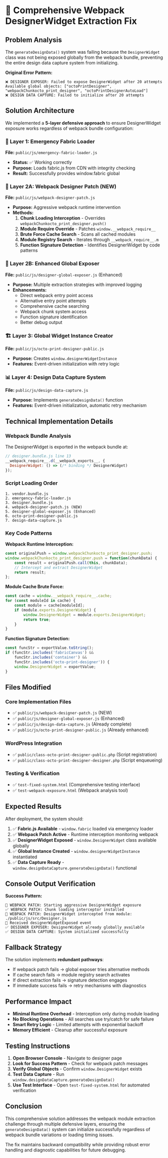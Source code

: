 # 🚀 Comprehensive Webpack DesignerWidget Extraction Fix

## Problem Analysis

The `generateDesignData()` system was failing because the `DesignerWidget` class was not being exposed globally from the webpack bundle, preventing the entire design data capture system from initializing.

**Original Error Pattern:**
```
❌ DESIGNER EXPOSER: Failed to expose DesignerWidget after 20 attempts
Available global objects: ["octoPrintDesigner", "webpackChunkocto_print_designer", "octoPrintDesignerAutoLoad"]
❌ DESIGN DATA CAPTURE: Failed to initialize after 20 attempts
```

## Solution Architecture

We implemented a **5-layer defensive approach** to ensure DesignerWidget exposure works regardless of webpack bundle configuration:

### 🚨 Layer 1: Emergency Fabric Loader
**File:** `public/js/emergency-fabric-loader.js`
- **Status:** ✅ Working correctly
- **Purpose:** Loads fabric.js from CDN with integrity checking
- **Result:** Successfully provides window.fabric global

### 🚨 Layer 2A: Webpack Designer Patch (NEW)
**File:** `public/js/webpack-designer-patch.js`
- **Purpose:** Aggressive webpack runtime intervention
- **Methods:**
  1. **Chunk Loading Interception** - Overrides `webpackChunkocto_print_designer.push()`
  2. **Module Require Override** - Patches `window.__webpack_require__`
  3. **Brute Force Cache Search** - Scans all cached modules
  4. **Module Registry Search** - Iterates through `__webpack_require__.m`
  5. **Function Signature Detection** - Identifies DesignerWidget by code patterns

### 🎯 Layer 2B: Enhanced Global Exposer
**File:** `public/js/designer-global-exposer.js` (Enhanced)
- **Purpose:** Multiple extraction strategies with improved logging
- **Enhancements:**
  - Direct webpack entry point access
  - Alternative entry point attempts
  - Comprehensive cache searching
  - Webpack chunk system access
  - Function signature identification
  - Better debug output

### 🏗️ Layer 3: Global Widget Instance Creator
**File:** `public/js/octo-print-designer-public.js`
- **Purpose:** Creates `window.designerWidgetInstance`
- **Features:** Event-driven initialization with retry logic

### 📊 Layer 4: Design Data Capture System
**File:** `public/js/design-data-capture.js`
- **Purpose:** Implements `generateDesignData()` function
- **Features:** Event-driven initialization, automatic retry mechanism

## Technical Implementation Details

### Webpack Bundle Analysis
The DesignerWidget is exported in the webpack bundle at:
```javascript
// designer.bundle.js line 13
__webpack_require__.d(__webpack_exports__, {
  DesignerWidget: () => (/* binding */ DesignerWidget)
});
```

### Script Loading Order
```
1. vendor.bundle.js
2. emergency-fabric-loader.js
3. designer.bundle.js
4. webpack-designer-patch.js (NEW)
5. designer-global-exposer.js (Enhanced)
6. octo-print-designer-public.js
7. design-data-capture.js
```

### Key Code Patterns

**Webpack Runtime Interception:**
```javascript
const originalPush = window.webpackChunkocto_print_designer.push;
window.webpackChunkocto_print_designer.push = function(chunkData) {
    const result = originalPush.call(this, chunkData);
    // Intercept and extract DesignerWidget
    return result;
};
```

**Module Cache Brute Force:**
```javascript
const cache = window.__webpack_require__.cache;
for (const moduleId in cache) {
    const module = cache[moduleId];
    if (module.exports.DesignerWidget) {
        window.DesignerWidget = module.exports.DesignerWidget;
        return true;
    }
}
```

**Function Signature Detection:**
```javascript
const funcStr = exportValue.toString();
if (funcStr.includes('fabricCanvas') &&
    funcStr.includes('container') &&
    funcStr.includes('octo-print-designer')) {
    window.DesignerWidget = exportValue;
}
```

## Files Modified

### Core Implementation Files
- ✅ `public/js/webpack-designer-patch.js` (NEW)
- ✅ `public/js/designer-global-exposer.js` (Enhanced)
- ✅ `public/js/design-data-capture.js` (Already complete)
- ✅ `public/js/octo-print-designer-public.js` (Already enhanced)

### WordPress Integration
- ✅ `public/class-octo-print-designer-public.php` (Script registration)
- ✅ `public/class-octo-print-designer-designer.php` (Script enqueueing)

### Testing & Verification
- ✅ `test-fixed-system.html` (Comprehensive testing interface)
- ✅ `test-webpack-exposure.html` (Webpack analysis tool)

## Expected Results

After deployment, the system should:

1. ✅ **Fabric.js Available** - `window.fabric` loaded via emergency loader
2. ✅ **Webpack Patch Active** - Runtime interception monitoring webpack
3. ✅ **DesignerWidget Exposed** - `window.DesignerWidget` class available globally
4. ✅ **Global Instance Created** - `window.designerWidgetInstance` instantiated
5. ✅ **Data Capture Ready** - `window.designDataCapture.generateDesignData()` functional

## Console Output Verification

**Success Pattern:**
```
🚀 WEBPACK PATCH: Starting aggressive DesignerWidget exposure
✅ WEBPACK PATCH: Chunk loading interceptor installed
🎯 WEBPACK PATCH: DesignerWidget intercepted from module: ./public/js/src/Designer.js
🎉 Received designerWidgetExposed event
✅ DESIGNER EXPOSER: DesignerWidget already globally available
✅ DESIGN DATA CAPTURE: System initialized successfully
```

## Fallback Strategy

The solution implements **redundant pathways**:
- If webpack patch fails → global exposer tries alternative methods
- If cache search fails → module registry search activates
- If direct extraction fails → signature detection engages
- If immediate success fails → retry mechanisms with diagnostics

## Performance Impact

- **Minimal Runtime Overhead** - Interception only during module loading
- **No Blocking Operations** - All searches use try/catch for safe failure
- **Smart Retry Logic** - Limited attempts with exponential backoff
- **Memory Efficient** - Cleanup after successful exposure

## Testing Instructions

1. **Open Browser Console** - Navigate to designer page
2. **Look for Success Pattern** - Check for webpack patch messages
3. **Verify Global Objects** - Confirm `window.DesignerWidget` exists
4. **Test Data Capture** - Run `window.designDataCapture.generateDesignData()`
5. **Use Test Interface** - Open `test-fixed-system.html` for automated verification

## Conclusion

This comprehensive solution addresses the webpack module extraction challenge through multiple defensive layers, ensuring the `generateDesignData()` system can initialize successfully regardless of webpack bundle variations or loading timing issues.

The fix maintains backward compatibility while providing robust error handling and diagnostic capabilities for future debugging.